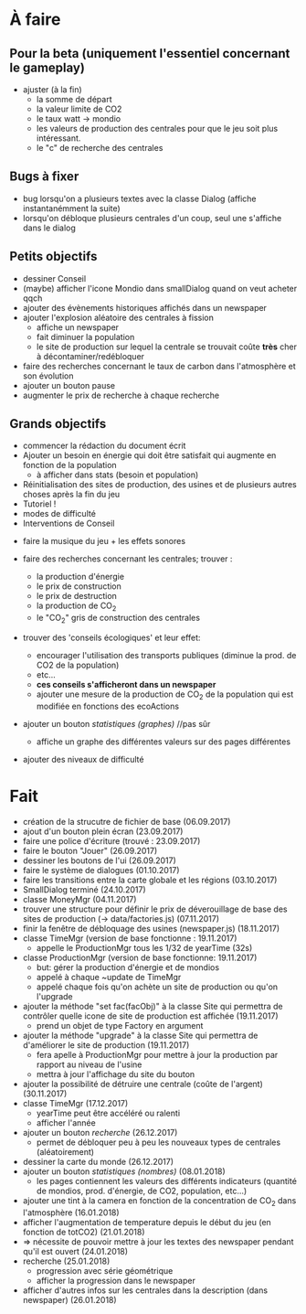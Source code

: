 # À faire
## Pour la beta (uniquement l'essentiel concernant le gameplay)

- ajuster (à la fin)
    - la somme de départ
    - la valeur limite de CO2
    - le taux watt -> mondio
    - les valeurs de production des centrales pour que le jeu soit plus intéressant.
    - le "c" de recherche des centrales



## Bugs à fixer
- bug lorsqu'on a plusieurs textes avec la classe Dialog (affiche instantanémment la suite)
- lorsqu'on débloque plusieurs centrales d'un coup, seul une s'affiche dans le dialog

## Petits objectifs
- dessiner Conseil
- (maybe) afficher l'icone Mondio dans smallDialog quand on veut acheter qqch
- ajouter des évènements historiques affichés dans un newspaper
- ajouter l'explosion aléatoire des centrales à fission
    - affiche un newspaper
    - fait diminuer la population
    - le site de production sur lequel la centrale se trouvait coûte **très** cher à décontaminer/redébloquer
- faire des recherches concernant le taux de carbon dans l'atmosphère et son évolution
- ajouter un bouton pause
- augmenter le prix de recherche à chaque recherche


## Grands objectifs
- commencer la rédaction du document écrit
- Ajouter un besoin en énergie qui doit être satisfait qui augmente en fonction de la population
    - à afficher dans stats (besoin et population)
- Réinitialisation des sites de production, des usines et de plusieurs autres choses après la fin du jeu
- Tutoriel !
- modes de difficulté
- Interventions de Conseil
<!-- 
- classe TimeMgr
    - _maybe_ mettre un résumé des productions de l'année à la fin de chaque année
-->
- faire la musique du jeu + les effets sonores
- faire des recherches concernant les centrales; trouver :
    - la production d'énergie
    - le prix de construction
    - le prix de destruction
    - la production de CO<sub>2</sub>
    - le "CO<sub>2</sub>" gris de construction des centrales

- trouver des 'conseils écologiques' et leur effet:
    - encourager l'utilisation des transports publiques
    (diminue la prod. de CO2 de la population)
    - etc...
    - **ces conseils s'afficheront dans un newspaper**
    - ajouter une mesure de la production de CO<sub>2</sub> de la population qui est modifiée en fonctions des ecoActions
- ajouter un bouton *statistiques (graphes)* //pas sûr
    - affiche un graphe des différentes valeurs sur des pages différentes
- ajouter des niveaux de difficulté



# Fait
- création de la strucutre de fichier de base (06.09.2017)
- ajout d'un bouton plein écran (23.09.2017)
- faire une police d'écriture (trouvé : 23.09.2017)
- faire le bouton "Jouer" (26.09.2017)
- dessiner les boutons de l'ui (26.09.2017)
- faire le système de dialogues (01.10.2017)
- faire les transitions entre la carte globale et les régions (03.10.2017)
- SmallDialog terminé (24.10.2017)
- classe MoneyMgr (04.11.2017)
- trouver une structure pour définir le prix de déverouillage de base des sites de production (-> data/factories.js) (07.11.2017)
- finir la fenêtre de débloquage des usines (newspaper.js) (18.11.2017)
- classe TimeMgr (version de base fonctionne : 19.11.2017)
    - appelle le ProductionMgr tous les 1/32 de yearTime (32s)
- classe ProductionMgr (version de base fonctionne: 19.11.2017)
    - but: gérer la production d'énergie et de mondios
    - appelé à chaque ~update de TimeMgr
    - appelé chaque fois qu'on achète un site de production ou qu'on l'upgrade
- ajouter la méthode "set fac(facObj)" à la classe Site qui permettra de contrôler quelle icone de site de production est affichée (19.11.2017)
    - prend un objet de type Factory en argument
- ajouter la méthode "upgrade" à la classe Site qui permettra de d'améliorer le site de production (19.11.2017)
    - fera apelle à ProductionMgr pour mettre à jour la production par rapport au niveau de l'usine
    - mettra à jour l'affichage du site du bouton
- ajouter la possibilité de détruire une centrale (coûte de l'argent) (30.11.2017)
- classe TimeMgr (17.12.2017)
    - yearTime peut être accéléré ou ralenti
    - afficher l'année
- ajouter un bouton *recherche* (26.12.2017)
    - permet de débloquer peu à peu les nouveaux types de centrales (aléatoirement)
- dessiner la carte du monde (26.12.2017)
- ajouter un bouton *statistiques (nombres)* (08.01.2018)
    - les pages contiennent les valeurs des différents indicateurs (quantité de mondios, prod. d'énergie, de CO2, population, etc...)
- ajouter une tint à la camera en fonction de la concentration de CO<sub>2</sub> dans l'atmosphère (16.01.2018)
- afficher l'augmentation de temperature depuis le début du jeu (en fonction de totCO2) (21.01.2018)
- => nécessite de pouvoir mettre à jour les textes des newspaper pendant qu'il est ouvert (24.01.2018)
- recherche (25.01.2018)
    - progression avec série géométrique
    - afficher la progression dans le newspaper
- afficher d'autres infos sur les centrales dans la description (dans newspaper) (26.01.2018)
